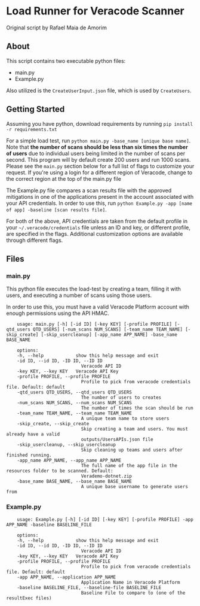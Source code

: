 # Load Runner for Veracode Scanner

Original script by Rafael Maia de Amorim

## About
This script contains two executable python files:
- main.py
- Example.py

Also utilized is the `CreateUserInput.json` file, which is used by `CreateUsers`.

## Getting Started
Assuming you have python, download requirements by running `pip install -r requirements.txt`
    
For a simple load test, run `python main.py -base_name [unique base name]`. Note that **the number of scans should be less than six times the number of users** due to individual users being limited in the number of scans per second. This program will by default create 200 users and run 1000 scans. Please see the `main.py` section below for a full list of flags to customize your request. If you're using a login for a different region of Veracode, change to the correct region at the top of the main.py file

The Example.py file compares a scan results file with the approved mitigations in one of the applications present in the account associated with your API credentials. In order to use this, run `python Example.py -app [name of app] -baseline [scan results file]`.
    
For both of the above, API credentials are taken from the default profile in your `~/.veracode/credentials` file unless an ID and key, or different profile, are specified in the flags. Additional customization options are available through different flags.

## Files

### main.py

This python file executes the load-test by creating a team, filling it with users, and executing a number of scans using those users.

In order to use this, you must have a valid Veracode Platform account with enough permissions using the API HMAC.

```
    usage: main.py [-h] [-id ID] [-key KEY] [-profile PROFILE] [-qtd_users QTD_USERS] [-num_scans NUM_SCANS] [-team_name TEAM_NAME] [-skip_create] [-skip_usercleanup] [-app_name APP_NAME] -base_name BASE_NAME

    options:
    -h, --help            show this help message and exit
    -id ID, --id ID, -ID ID, --ID ID
                            Veracode API ID
    -key KEY, --key KEY   Veracode API Key
    -profile PROFILE, --profile PROFILE
                            Profile to pick from veracode credentials file. Default: default
    -qtd_users QTD_USERS, --qtd_users QTD_USERS
                            The number of users to creates
    -num_scans NUM_SCANS, --num_scans NUM_SCANS
                            The number of times the scan should be run
    -team_name TEAM_NAME, --team_name TEAM_NAME
                            A unique team name to store users
    -skip_create, --skip_create
                            Skip creating a team and users. You must already have a valid
                            outputs/UsersAPIs.json file
    -skip_usercleanup, --skip_usercleanup
                            Skip cleaning up teams and users after finished running.
    -app_name APP_NAME, --app_name APP_NAME
                            The full name of the app file in the resources folder to be scanned. Default:
                            Verademo-dotnet.zip
    -base_name BASE_NAME, --base_name BASE_NAME
                            A unique base username to generate users from
```

### Example.py
```
    usage: Example.py [-h] [-id ID] [-key KEY] [-profile PROFILE] -app APP_NAME -baseline BASELINE_FILE

    options:
    -h, --help            show this help message and exit
    -id ID, --id ID, -ID ID, --ID ID
                            Veracode API ID
    -key KEY, --key KEY   Veracode API Key
    -profile PROFILE, --profile PROFILE
                            Profile to pick from veracode credentials file. Default: default
    -app APP_NAME, --application APP_NAME
                            Application Name in Veracode Platform
    -baseline BASELINE_FILE, --baseline-file BASELINE_FILE
                            Baseline File to compare to (one of the resultExec files)
```
